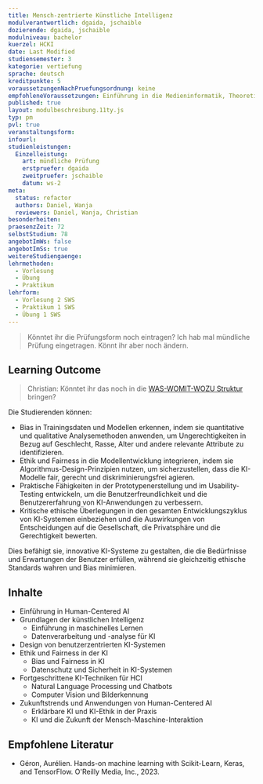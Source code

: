 ```yaml
---
title: Mensch-zentrierte Künstliche Intelligenz
modulverantwortlich: dgaida, jschaible 
dozierende: dgaida, jschaible 
modulniveau: bachelor
kuerzel: HCKI
date: Last Modified
studiensemester: 3
kategorie: vertiefung
sprache: deutsch
kreditpunkte: 5
voraussetzungenNachPruefungsordnung: keine
empfohleneVoraussetzungen: Einführung in die Medieninformatik, Theoretische Informatik, Mathematik 1, Mathematik 2, Algorithmen und Programmierung 1, Algorithmen und Programmierung 2, Mensch-Computer Interaktion
published: true
layout: modulbeschreibung.11ty.js
typ: pm
pvl: true
veranstaltungsform: 
infourl: 
studienleistungen:
  Einzelleistung:
    art: mündliche Prüfung
    erstpruefer: dgaida
    zweitpruefer: jschaible
    datum: ws-2
meta:
  status: refactor
  authors: Daniel, Wanja
  reviewers: Daniel, Wanja, Christian
besonderheiten: 
praesenzZeit: 72
selbstStudium: 78
angebotImWs: false
angebotImSs: true
weitereStudiengaenge: 
lehrmethoden:
  - Vorlesung
  - Übung
  - Praktikum
lehrform:
  - Vorlesung 2 SWS
  - Praktikum 1 SWS    
  - Übung 1 SWS    
---
```


> Könntet ihr die Prüfungsform noch eintragen? Ich hab mal mündliche Prüfung eingetragen. Könnt ihr aber noch ändern.


## Learning Outcome

> Christian: Könntet ihr das noch in die [WAS-WOMIT-WOZU Struktur](https://www.th-koeln.de/mam/downloads/deutsch/hochschule/profil/lehre/steckbrief_learning_outcomes.pdf) bringen? 

Die Studierenden können:
- Bias in Trainingsdaten und Modellen erkennen, indem sie quantitative und qualitative Analysemethoden anwenden, um Ungerechtigkeiten in Bezug auf Geschlecht, Rasse, Alter und andere relevante Attribute zu identifizieren.
- Ethik und Fairness in die Modellentwicklung integrieren, indem sie Algorithmus-Design-Prinzipien nutzen, um sicherzustellen, dass die KI-Modelle fair, gerecht und diskriminierungsfrei agieren.
- Praktische Fähigkeiten in der Prototypenerstellung und im Usability-Testing entwickeln, um die Benutzerfreundlichkeit und die Benutzererfahrung von KI-Anwendungen zu verbessern.
- Kritische ethische Überlegungen in den gesamten Entwicklungszyklus von KI-Systemen einbeziehen und die Auswirkungen von Entscheidungen auf die Gesellschaft, die Privatsphäre und die Gerechtigkeit bewerten.

Dies befähigt sie, innovative KI-Systeme zu gestalten, die die Bedürfnisse und Erwartungen der Benutzer erfüllen, während sie gleichzeitig ethische Standards wahren und Bias minimieren.

## Inhalte

- Einführung in Human-Centered AI
- Grundlagen der künstlichen Intelligenz
    - Einführung in maschinelles Lernen
    - Datenverarbeitung und -analyse für KI
- Design von benutzerzentrierten KI-Systemen
- Ethik und Fairness in der KI
    - Bias und Fairness in KI
    - Datenschutz und Sicherheit in KI-Systemen
- Fortgeschrittene KI-Techniken für HCI
    - Natural Language Processing und Chatbots
    - Computer Vision und Bilderkennung
- Zukunftstrends und Anwendungen von Human-Centered AI
    - Erklärbare KI und KI-Ethik in der Praxis
    - KI und die Zukunft der Mensch-Maschine-Interaktion

## Empfohlene Literatur
- Géron, Aurélien. Hands-on machine learning with Scikit-Learn, Keras, and TensorFlow. O'Reilly Media, Inc., 2023.

